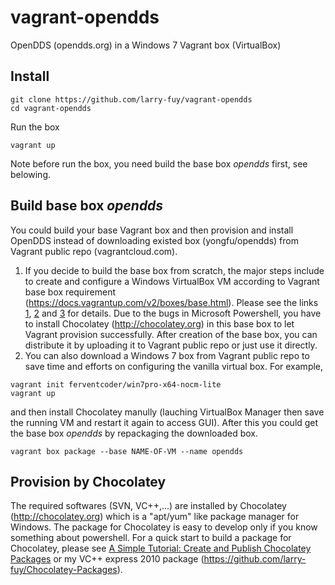 vagrant-opendds
===============

OpenDDS (opendds.org) in a Windows 7 Vagrant box (VirtualBox)

Install
----------
```
git clone https://github.com/larry-fuy/vagrant-opendds
cd vagrant-opendds
```
Run the box
```
vagrant up
```
Note before run the box, you need build the base box *opendds* first, see belowing.


Build base box *opendds*
--------------
You could build your base Vagrant box and then provision and install OpenDDS instead of downloading existed box (yongfu/opendds) from Vagrant public repo (vagrantcloud.com). 

1. If you decide to build the base box from scratch, the major steps include to create and configure a Windows VirtualBox VM according to Vagrant base box requirement (https://docs.vagrantup.com/v2/boxes/base.html). Please see the links [1](http://tallmaris.com/using-vagrant-with-chocolatey-and-puppet-to-spin-up-virtual-machines/), [2](http://tallmaris.com/vagrant-with-windows-support/) and [3](http://williamwalker.me/blog/creating-a-custom-vagrant-box.html) for details. Due to the bugs in Microsoft Powershell, you have to install Chocolatey (http://chocolatey.org) in this base box to let Vagrant provision successfully. After creation of the base box, you can distribute it by uploading it to Vagrant public repo or just use it directly.
2. You can also download a Windows 7 box from Vagrant public repo to save time and efforts on configuring the vanilla virtual box. For example,
```
vagrant init ferventcoder/win7pro-x64-nocm-lite
vagrant up
```
and then install Chocolatey manully (lauching VirtualBox Manager then save the running VM and restart it again to access GUI). After this you could get the base box *opendds* by repackaging the downloaded box. 
```
vagrant box package --base NAME-OF-VM --name opendds
```

Provision by Chocolatey
-----------------------
The required softwares (SVN, VC++,...) are installed by Chocolatey (http://chocolatey.org) which is a "apt/yum" like package manager for Windows. The package for Chocolatey is easy to develop only if you know something about powershell. For a quick start to build a package for Chocolatey, please see [A Simple Tutorial: Create and Publish Chocolatey Packages](http://www.topbug.net/blog/2012/07/02/a-simple-tutorial-create-and-publish-chocolatey-packages/) or my VC++ express 2010 package (https://github.com/larry-fuy/Chocolatey-Packages).




